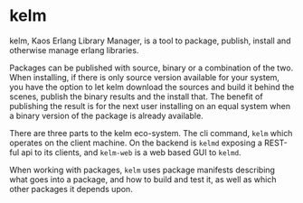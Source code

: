 kelm
====

kelm, Kaos Erlang Library Manager, is a tool to package, publish, install and otherwise manage erlang libraries.

Packages can be published with source, binary or a combination of the two. When installing, if there is only source version available for your system, you have the option to let kelm download the sources and build it behind the scenes, publish the binary results and the install that. The benefit of publishing the result is for the next user installing on an equal system when a binary version of the package is already available.

There are three parts to the kelm eco-system. The cli command, `kelm` which operates on the client machine. On the backend is `kelmd` exposing a REST-ful api to its clients, and `kelm-web` is a web based GUI to `kelmd`.

When working with packages, `kelm` uses package manifests describing what goes into a package, and how to build and test it, as well as which other packages it depends upon.
